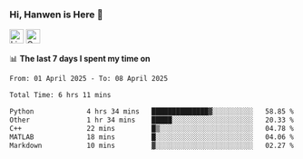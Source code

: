 ### Hi, Hanwen is Here 👋
<p>
	<a href="https://www.linkedin.com/in/liu-hanwen/"><img src="https://img.shields.io/badge/@hanwen-0A66C2?style=flat&logo=LinkedIn&logoColor=white" alt="Linkedin"  height="25px"/></a> 
	<a href="https://scholar.google.com/citations?user=HDF0su0AAAAJ"><img src="https://img.shields.io/badge/scholar-4385FE.svg?&style=plastic&logo=google-scholar&logoColor=white" alt="Google Scholar" height="25px"> </a>
</p>

📊 **The last 7 days I spent my time on** 
<!--START_SECTION:waka-->

```txt
From: 01 April 2025 - To: 08 April 2025

Total Time: 6 hrs 11 mins

Python             4 hrs 34 mins   ██████████████▓░░░░░░░░░░   58.85 %
Other              1 hr 34 mins    █████░░░░░░░░░░░░░░░░░░░░   20.33 %
C++                22 mins         █▒░░░░░░░░░░░░░░░░░░░░░░░   04.78 %
MATLAB             18 mins         █░░░░░░░░░░░░░░░░░░░░░░░░   04.06 %
Markdown           10 mins         ▓░░░░░░░░░░░░░░░░░░░░░░░░   02.27 %
```

<!--END_SECTION:waka-->


<!--
**david990917/david990917** is a ✨ _special_ ✨ repository because its `README.md` (this file) appears on your GitHub profile.

Here are some ideas to get you started:

- 🔭 I’m currently working on ...
- 🌱 I’m currently learning ...
- 👯 I’m looking to collaborate on ...
- 🤔 I’m looking for help with ...
- 💬 Ask me about ...
- 📫 How to reach me: ...
- 😄 Pronouns: ...
- ⚡ Fun fact: ...
-->
